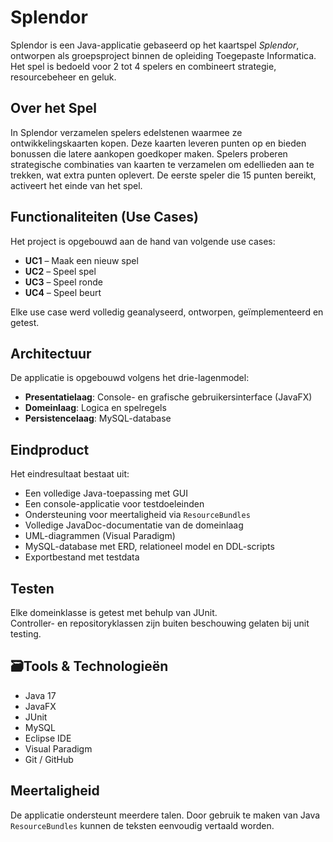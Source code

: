 # Splendor

Splendor is een Java-applicatie gebaseerd op het kaartspel *Splendor*, ontworpen als groepsproject binnen de opleiding Toegepaste Informatica. Het spel is bedoeld voor 2 tot 4 spelers en combineert strategie, resourcebeheer en geluk.

## Over het Spel

In Splendor verzamelen spelers edelstenen waarmee ze ontwikkelingskaarten kopen. Deze kaarten leveren punten op en bieden bonussen die latere aankopen goedkoper maken. Spelers proberen strategische combinaties van kaarten te verzamelen om edellieden aan te trekken, wat extra punten oplevert. De eerste speler die 15 punten bereikt, activeert het einde van het spel.

## Functionaliteiten (Use Cases)

Het project is opgebouwd aan de hand van volgende use cases:

- **UC1** – Maak een nieuw spel  
- **UC2** – Speel spel  
- **UC3** – Speel ronde  
- **UC4** – Speel beurt  

Elke use case werd volledig geanalyseerd, ontworpen, geïmplementeerd en getest.

## Architectuur

De applicatie is opgebouwd volgens het drie-lagenmodel:

- **Presentatielaag**: Console- en grafische gebruikersinterface (JavaFX)
- **Domeinlaag**: Logica en spelregels
- **Persistencelaag**: MySQL-database

## Eindproduct

Het eindresultaat bestaat uit:

- Een volledige Java-toepassing met GUI
- Een console-applicatie voor testdoeleinden
- Ondersteuning voor meertaligheid via `ResourceBundles`
- Volledige JavaDoc-documentatie van de domeinlaag
- UML-diagrammen (Visual Paradigm)
- MySQL-database met ERD, relationeel model en DDL-scripts
- Exportbestand met testdata

## Testen

Elke domeinklasse is getest met behulp van JUnit.  
Controller- en repositoryklassen zijn buiten beschouwing gelaten bij unit testing.

## 🗃Tools & Technologieën

- Java 17
- JavaFX
- JUnit
- MySQL
- Eclipse IDE
- Visual Paradigm
- Git / GitHub

## Meertaligheid

De applicatie ondersteunt meerdere talen. Door gebruik te maken van Java `ResourceBundles` kunnen de teksten eenvoudig vertaald worden.

